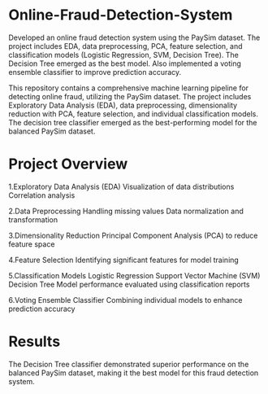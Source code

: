 # Online-Fraud-Detection-System
Developed an online fraud detection system using the PaySim dataset. The project includes EDA, data preprocessing, PCA, feature selection, and classification models (Logistic Regression, SVM, Decision Tree). The Decision Tree emerged as the best model. Also implemented a voting ensemble classifier to improve prediction accuracy.

This repository contains a comprehensive machine learning pipeline for detecting online fraud, utilizing the PaySim dataset. The project includes Exploratory Data Analysis (EDA), data preprocessing, dimensionality reduction with PCA, feature selection, and individual classification models. The decision tree classifier emerged as the best-performing model for the balanced PaySim dataset.

# Project Overview
1.Exploratory Data Analysis (EDA)
Visualization of data distributions
Correlation analysis

2.Data Preprocessing
Handling missing values
Data normalization and transformation

3.Dimensionality Reduction
Principal Component Analysis (PCA) to reduce feature space

4.Feature Selection
Identifying significant features for model training

5.Classification Models
Logistic Regression
Support Vector Machine (SVM)
Decision Tree
Model performance evaluated using classification reports

6.Voting Ensemble Classifier
Combining individual models to enhance prediction accuracy


# Results
The Decision Tree classifier demonstrated superior performance on the balanced PaySim dataset, making it the best model for this fraud detection system.
